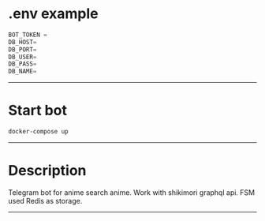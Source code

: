 # .env example

```python
BOT_TOKEN = 
DB_HOST=
DB_PORT=
DB_USER=
DB_PASS=
DB_NAME= 
```
---

# Start bot


```bash 
docker-compose up
```

---
# Description

Telegram bot for anime search anime. Work with shikimori graphql api.
FSM used Redis as storage.

---

